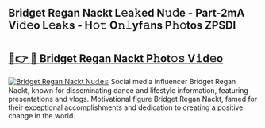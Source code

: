 ## Bridget Regan Nackt L𝚎a𝚔ed N𝚞𝚍e - Part-2mA Vi𝚍𝚎o L𝚎a𝚔s - H𝚘𝚝 O𝚗𝚕yf𝚊ns P𝚑𝚘tos ZPSDI

# <h2><a href="http://kfen316.oniu.top/?m=Bridget+Regan+Nackt">🔗👉 🔴 Bridget Regan Nackt P𝚑ot𝚘𝚜 V𝚒d𝚎o</a></h2>

[![Bridget Regan Nackt Nu𝚍e𝚜](https://i.imgur.com/0qMVB7G.gif)](http://kfen316.oniu.top/?m=Bridget+Regan+Nackt)
Social media influencer Bridget Regan Nackt, known for disseminating dance and lifestyle information, featuring presentations and vlogs. Motivational figure Bridget Regan Nackt, famed for their exceptional accomplishments and dedication to creating a positive change in the world.  
